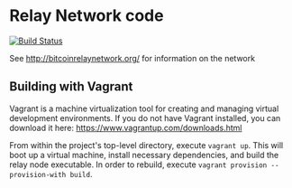 # Relay Network code

[![Build Status](https://img.shields.io/travis/BitcoinRelayNetwork/RelayNode.svg?branch=master&style=flat-square)](https://travis-ci.org/BitcoinRelayNetwork/RelayNode)

See http://bitcoinrelaynetwork.org/ for information on the network

## Building with Vagrant

Vagrant is a machine virtualization tool for creating and managing virtual development environments. If you do not have Vagrant installed, you can download it here: https://www.vagrantup.com/downloads.html

From within the project's top-level directory, execute `vagrant up`. This will boot up a virtual machine, install necessary dependencies, and build the relay node executable. In order to rebuild, execute `vagrant provision --provision-with build`.
